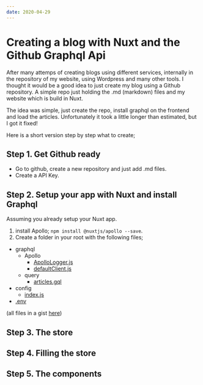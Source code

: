 ```yaml
---
date: 2020-04-29
---
```


# Creating a blog with Nuxt and the Github Graphql Api

After many attemps of creating blogs using different services, internally in the repository of my website, using Wordpress and many other tools. I thought it would be a good idea to just create my blog using a Github repository. A simple repo just holding the .md (markdown) files and my website which is build in Nuxt.

The idea was simple, just create the repo, install graphql on the frontend and load the articles. Unfortunately it took a little longer than estimated, but I got it fixed!

Here is a short version step by step what to create;

## Step 1. Get Github ready

- Go to github, create a new repository and just add .md files.
- Create a API Key.

## Step 2. Setup your app with Nuxt and install Graphql

Assuming you already setup your Nuxt app.

1. install Apollo; `npm install @nuxtjs/apollo --save`.
2. Create a folder in your root with the following files;

- graphql
  - Apollo
    - [ApolloLogger.js](https://gist.github.com/silvandiepen/9a7508fedb97242ccbbfdf014616703f#file-apollologger-js)
    - [defaultClient.js](https://gist.github.com/silvandiepen/9a7508fedb97242ccbbfdf014616703f#file-defaultclient-js)
  - query
    - [articles.gql](https://gist.github.com/silvandiepen/9a7508fedb97242ccbbfdf014616703f#file-articles-gql)
- config
  - [index.js](https://gist.github.com/silvandiepen/9a7508fedb97242ccbbfdf014616703f#file-config-js)
- [.env](https://gist.github.com/silvandiepen/9a7508fedb97242ccbbfdf014616703f#file-env)

(all files in a gist [here](https://gist.github.com/silvandiepen/9a7508fedb97242ccbbfdf014616703f))

<script src="https://gist.github.com/silvandiepen/9a7508fedb97242ccbbfdf014616703f.js"></script>

## Step 3. The store

## Step 4. Filling the store

## Step 5. The components
